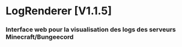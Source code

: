 # LogRenderer [V1.1.5]

### Interface web pour la visualisation des logs des serveurs Minecraft/Bungeecord